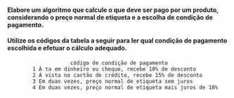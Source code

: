<h4> Elabore um algoritmo que calcule o que deve ser pago por um produto, considerando o preço normal de etiqueta e a escolha de condição de pagamento.</h4>
<h4>Utilize os códigos da tabela a seguir para ler qual condição de pagamento escolhida e efetuar o cálculo adequado.</h4>


                        código de condição de pagamento
            1 À ta em dinheiro ou cheque, recebe 10% de desconto
            2 À vista no cartão de crédito, recebe 15% de desconto
            3 Em duas vezes, preço normal de etiqueta sem juros
            4 Em duas vezes, preço normal de etiqueta mais juros de 10%

